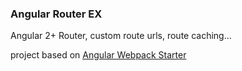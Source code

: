 ### Angular Router EX

Angular 2+  Router, custom route urls, route caching...

project based on [Angular Webpack Starter](https://github.com/AngularClass/angular-starter) 
